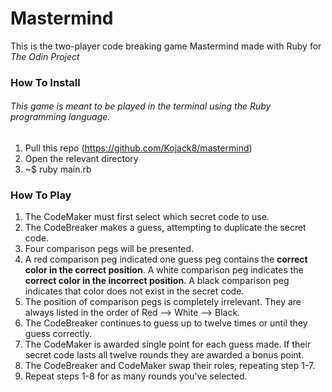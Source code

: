 # Mastermind

This is the two-player code breaking game Mastermind made with Ruby for *The Odin Project*

### How To Install

###### This game is meant to be played in the terminal using the Ruby programming language.
1. Pull this repo (https://github.com/Kojack8/mastermind)
2. Open the relevant directory
3. ~$ ruby main.rb


### How To Play

1. The CodeMaker must first select which secret code to use.
2. The CodeBreaker makes a guess, attempting to duplicate the secret code.
3. Four comparison pegs will be presented.
4. A red comparison peg indicated one guess peg contains the **correct color 
in the correct position**. A white comparison peg indicates the **correct color
in the incorrect position**. A black comparison peg indicates that color does
not exist in the secret code.
5. The position of comparison pegs is completely irrelevant. They are always
listed in the order of Red --> White --> Black.
6. The CodeBreaker continues to guess up to twelve times or until they guess 
correctly.
7. The CodeMaker is awarded single point for each guess made. If their secret code lasts all twelve rounds they are awarded a bonus point.
8. The CodeBreaker and CodeMaker swap their roles, repeating step 1-7.
9. Repeat steps 1-8 for as many rounds you've selected.


